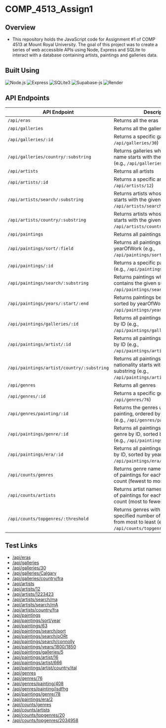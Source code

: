 # COMP_4513_Assign1

## Overview
- This repository holds the JavaScript code for Assignment #1 of COMP 4513 at Mount Royal University. The goal of this project was to 
create a series of web accessible APIs using Node, Express and SQLite to interact with a database containing artists, paintings and galleries data.

## Built Using
![Node.js](https://img.shields.io/badge/Node.js-22.12.0-red)
![Express](https://img.shields.io/badge/Express-4.21.2-orange)
![SQLite3](https://img.shields.io/badge/SQLite3-5.1.7-yellow)
![Supabase-js](https://img.shields.io/badge/Supabase.js-2.48.1-green)
![Render](https://img.shields.io/badge/Deployed%20on-Render.com-blue)

## API Endpoints
| API Endpoint | Description |
|-------------|-------------|
| `/api/eras` | Returns all the eras |
| `/api/galleries` | Returns all the galleries |
| `/api/galleries/:id` | Returns a specific gallery by ID (e.g., `/api/galleries/30`) |
| `/api/galleries/country/:substring` | Returns galleries where the country name starts with the given substring (e.g., `/api/galleries/country/fra`) |
| `/api/artists` | Returns all artists |
| `/api/artists/:id` | Returns a specific artist by ID (e.g., `/api/artists/12`) |
| `/api/artists/search/:substring` | Returns artists whose last name starts with the given substring (e.g., `/api/artists/search/ma`) |
| `/api/artists/country/:substring` | Returns artists whose nationality starts with the given substring (e.g., `/api/artists/country/fra`) |
| `/api/paintings` | Returns all paintings |
| `/api/paintings/sort/:field` | Returns all paintings sorted by title or yearOfWork (e.g., `/api/paintings/sort/year`) |
| `/api/paintings/:id` | Returns a specific painting by ID (e.g., `/api/paintings/63`) |
| `/api/paintings/search/:substring` | Returns paintings whose title contains the given substring (e.g., `/api/paintings/search/port`) |
| `/api/paintings/years/:start/:end` | Returns paintings between two years, sorted by yearOfWork (e.g., `/api/paintings/years/1800/1850`) |
| `/api/paintings/galleries/:id` | Returns all paintings in a given gallery by ID (e.g., `/api/paintings/galleries/5`) |
| `/api/paintings/artist/:id` | Returns all paintings by a given artist by ID (e.g., `/api/paintings/artist/16`) |
| `/api/paintings/artist/country/:substring` | Returns all paintings by artists whose nationality starts with the given substring (e.g., `/api/paintings/artist/country/ital`) |
| `/api/genres` | Returns all genres |
| `/api/genres/:id` | Returns a specific genre by ID (e.g., `/api/genres/76`) |
| `/api/genres/painting/:id` | Returns the genres used in a given painting, ordered by genre name (e.g., `/api/genres/painting/408`) |
| `/api/paintings/genre/:id` | Returns all paintings for a given genre by ID, sorted by yearOfWork (e.g., `/api/paintings/genre/78`) |
| `/api/paintings/era/:id` | Returns all paintings for a given era by ID, sorted by yearOfWork (e.g., `/api/paintings/era/2`) |
| `/api/counts/genres` | Returns genre names and the number of paintings for each genre, sorted by count (fewest to most) |
| `/api/counts/artists` | Returns artist names and the number of paintings for each artist, sorted by count (most to fewest) |
| `/api/counts/topgenres/:threshold` | Returns genres with more than a specified number of paintings, sorted from most to least (e.g., `/api/counts/topgenres/20`) |


## Test Links
- [/api/eras](https://comp4513-assign1.onrender.com/api/eras)
- [/api/galleries](https://comp4513-assign1.onrender.com/api/galleries)
- [/api/galleries/30](https://comp4513-assign1.onrender.com/api/galleries/30)
- [/api/galleries/Calgary](https://comp4513-assign1.onrender.com/api/galleries/Calgary)
- [/api/galleries/country/fra](https://comp4513-assign1.onrender.com/api/galleries/country/fra)
- [/api/artists](https://comp4513-assign1.onrender.com/api/artists)
- [/api/artists/12](https://comp4513-assign1.onrender.com/api/artists/12)
- [/api/artists/1223423](https://comp4513-assign1.onrender.com/api/artists/1223423)
- [/api/artists/search/ma](https://comp4513-assign1.onrender.com/api/artists/search/ma)
- [/api/artists/search/mA](https://comp4513-assign1.onrender.com/api/artists/search/mA)
- [/api/artists/country/fra](https://comp4513-assign1.onrender.com/api/artists/country/fra)
- [/api/paintings](https://comp4513-assign1.onrender.com/api/paintings)
- [/api/paintings/sort/year](https://comp4513-assign1.onrender.com/api/paintings/sort/year)
- [/api/paintings/63](https://comp4513-assign1.onrender.com/api/paintings/63)
- [/api/paintings/search/port](https://comp4513-assign1.onrender.com/api/paintings/search/port)
- [/api/paintings/search/pORt](https://comp4513-assign1.onrender.com/api/paintings/search/pORt)
- [/api/paintings/search/connolly](https://comp4513-assign1.onrender.com/api/paintings/search/connolly)
- [/api/paintings/years/1800/1850](https://comp4513-assign1.onrender.com/api/paintings/years/1800/1850)
- [/api/paintings/galleries/5](https://comp4513-assign1.onrender.com/api/paintings/galleries/5)
- [/api/paintings/artist/16](https://comp4513-assign1.onrender.com/api/paintings/artist/16)
- [/api/paintings/artist/666](https://comp4513-assign1.onrender.com/api/paintings/artist/666)
- [/api/paintings/artist/country/ital](https://comp4513-assign1.onrender.com/api/paintings/artist/country/ital)
- [/api/genres](https://comp4513-assign1.onrender.com/api/genres)
- [/api/genres/76](https://comp4513-assign1.onrender.com/api/genres/76)
- [/api/genres/painting/408](https://comp4513-assign1.onrender.com/api/genres/painting/408)
- [/api/genres/painting/jsdfhg](https://comp4513-assign1.onrender.com/api/genres/painting/jsdfhg)
- [/api/paintings/genre/78](https://comp4513-assign1.onrender.com/api/paintings/genre/78)
- [/api/paintings/era/2](https://comp4513-assign1.onrender.com/api/paintings/era/2)
- [/api/counts/genres](https://comp4513-assign1.onrender.com/api/counts/genres)
- [/api/counts/artists](https://comp4513-assign1.onrender.com/api/counts/artists)
- [/api/counts/topgenres/20](https://comp4513-assign1.onrender.com/api/counts/topgenres/20)
- [/api/counts/topgenres/2034958](https://comp4513-assign1.onrender.com/api/counts/topgenres/2034958)
